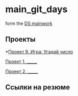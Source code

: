 # main_git_days
 form the [DS mainwork](https://github.com/alex07070707/main_git_days)

## Проекты

*[Проект 9. Игра: Угадай число](https://github.com/alex07070707/main_git_days/tree/main/projekt_0)

[Проект 1. _____](_____)

[Проект 2. _____](_____)

## Ссылки на резюме
